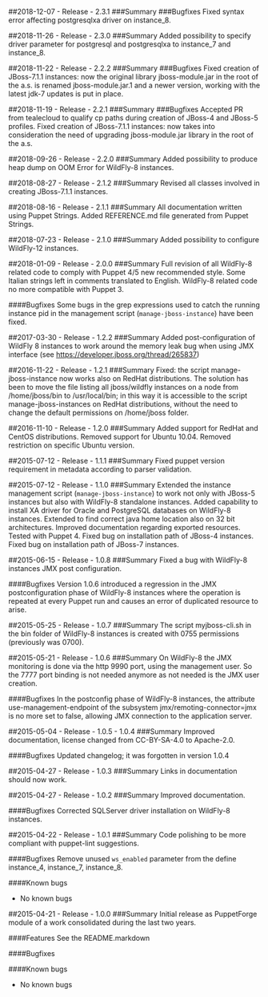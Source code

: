##2018-12-07 - Release - 2.3.1
###Summary
###Bugfixes
Fixed syntax error affecting postgresqlxa driver on instance_8.

##2018-11-26 - Release - 2.3.0
###Summary
Added possibility to specify driver parameter for postgresql and postgresqlxa to instance_7 and instance_8.

##2018-11-22 - Release - 2.2.2
###Summary
###Bugfixes
Fixed creation of JBoss-7.1.1 instances: now the original library jboss-module.jar in the root of the a.s. is
renamed jboss-module.jar.1 and a newer version, working with the latest jdk-7 updates is put in place.

##2018-11-19 - Release - 2.2.1
###Summary
###Bugfixes
Accepted PR from tealecloud to qualify cp paths during creation of JBoss-4 and JBoss-5 profiles.
Fixed creation of JBoss-7.1.1 instances: now takes into consideration the need of
upgrading jboss-module.jar library in the root of the a.s.

##2018-09-26 - Release - 2.2.0
###Summary
Added possibility to produce heap dump on OOM Error for WildFly-8 instances.

##2018-08-27 - Release - 2.1.2
###Summary
Revised all classes involved in creating JBoss-7.1.1 instances.

##2018-08-16 - Release - 2.1.1
###Summary
All documentation written using Puppet Strings.
Added REFERENCE.md file generated from Puppet Strings.

##2018-07-23 - Release - 2.1.0
###Summary
Added possibility to configure WildFly-12 instances.

##2018-01-09 - Release - 2.0.0
###Summary
Full revision of all WildFly-8 related code to comply with Puppet 4/5 new recommended style.
Some Italian strings left in comments translated to English.
WildFly-8 related code no more compatible with Puppet 3.

####Bugfixes
Some bugs in the grep expressions used to catch the running instance pid in the management script (`manage-jboss-instance`) have been fixed.

##2017-03-30 - Release - 1.2.2
###Summary
Added post-configuration of WildFly 8 instances to work around the memory leak bug when using JMX interface (see https://developer.jboss.org/thread/265837)

##2016-11-22 - Release - 1.2.1
###Summary
Fixed: the script manage-jboss-instance now works also on RedHat distributions. The solution has been to move the file listing all jboss/wildfly instances on a node from /home/jboss/bin to /usr/local/bin; in this way it is accessible to the script manage-jboss-instances on RedHat distributions, without the need to change the default permissions on /home/jboss folder.

##2016-11-10 - Release - 1.2.0
###Summary
Added support for RedHat and CentOS distributions.
Removed support for Ubuntu 10.04.
Removed restriction on specific Ubuntu version.

##2015-07-12 - Release - 1.1.1
###Summary
Fixed puppet version requirement in metadata according to parser validation.

##2015-07-12 - Release - 1.1.0
###Summary
Extended the instance management script (`manage-jboss-instance`) to work not only with JBoss-5 instances but also with WildFly-8 standalone instances.
Added capability to install XA driver for Oracle and PostgreSQL databases on WildFly-8 instances.
Extended to find correct java home location also on 32 bit architectures.
Improved documentation regarding exported resources.
Tested with Puppet 4.
Fixed bug on installation path of JBoss-4 instances.
Fixed bug on installation path of JBoss-7 instances.

##2015-06-15 - Release - 1.0.8
###Summary
Fixed a bug with WildFly-8 instances JMX post configuration.

####Bugfixes
Version 1.0.6 introduced a regression in the JMX postconfiguration phase of WildFly-8 instances where the operation is repeated at every Puppet run and causes an error of duplicated resource to arise.

##2015-05-25 - Release - 1.0.7
###Summary
The script myjboss-cli.sh in the bin folder of WildFly-8 instances is created with 0755 permissions (previously was 0700).

##2015-05-21 - Release - 1.0.6
###Summary
On WildFly-8 the JMX monitoring is done via the http 9990 port, using the management user. So the 7777 port binding is not needed anymore as not needed is the JMX user creation.

####Bugfixes
In the postconfig phase of WildFly-8 instances, the attribute use-management-endpoint of the subsystem jmx/remoting-connector=jmx is no more set to false, allowing JMX connection to the application server.

##2015-05-04 - Release - 1.0.5 - 1.0.4
###Summary
Improved documentation, license changed from CC-BY-SA-4.0 to Apache-2.0.

####Bugfixes
Updated changelog; it was forgotten in version 1.0.4

##2015-04-27 - Release - 1.0.3
###Summary
Links in documentation should now work.

##2015-04-27 - Release - 1.0.2
###Summary
Improved documentation.

####Bugfixes
Corrected SQLServer driver installation on WildFly-8 instances.

##2015-04-22 - Release - 1.0.1
###Summary
Code polishing to be more compliant with puppet-lint suggestions.

####Bugfixes
Remove unused `ws_enabled` parameter from the define instance_4, instance_7, instance_8.

####Known bugs
* No known bugs

##2015-04-21 - Release - 1.0.0
###Summary
Initial release as PuppetForge module of a work consolidated during the last two years.

####Features
See the README.markdown

####Bugfixes

####Known bugs
* No known bugs
